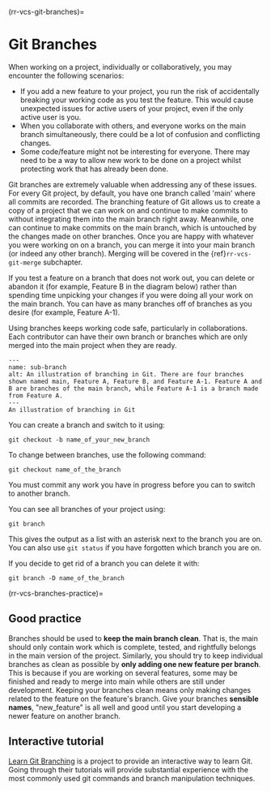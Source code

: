 (rr-vcs-git-branches)=
# Git Branches

When working on a project, individually or collaboratively, you may encounter the following scenarios:

- If you add a new feature to your project, you run the risk of accidentally breaking your working code as you test the feature. This would cause unexpected issues for active users of your project, even if the only active user is you.
- When you collaborate with others, and everyone works on the main branch simultaneously, there could be a lot of confusion and conflicting changes.
- Some code/feature might not be interesting for everyone. There may need to be a way to allow new work to be done on a project whilst protecting work that has already been done.

Git branches are extremely valuable when addressing any of these issues. For every Git project, by default, you have one branch called 'main' where all commits are recorded. The branching feature of Git allows us to create a copy of a project that we can work on and continue to make commits to without integrating them into the main branch right away. Meanwhile, one can continue to make commits on the main branch, which is untouched by the changes made on other branches. Once you are happy with whatever you were working on on a branch, you can merge it into your main branch (or indeed any other branch). Merging will be covered in the {ref}`rr-vcs-git-merge` subchapter.

If you test a feature on a branch that does not work out, you can delete or abandon it (for example, Feature B in the diagram below) rather than spending time unpicking your changes if you were doing all your work on the main branch. You can have as many branches off of branches as you desire (for example, Feature A-1).

Using branches keeps working code safe, particularly in collaborations. Each contributor can have their own branch or branches which are only merged into the main project when they are ready.

```{figure} ../../figures/sub-branch.*
---
name: sub-branch
alt: An illustration of branching in Git. There are four branches shown named main, Feature A, Feature B, and Feature A-1. Feature A and B are branches of the main branch, while Feature A-1 is a branch made from Feature A.
---
An illustration of branching in Git
```

You can create a branch and switch to it using:
```
git checkout -b name_of_your_new_branch
```

To change between branches, use the following command:
```
git checkout name_of_the_branch
```

You must commit any work you have in progress before you can to switch to another branch.

You can see all branches of your project using:

```
git branch
```
This gives the output as a list with an asterisk next to the branch you are on. You can also use `git status` if you have forgotten which branch you are on.

If you decide to get rid of a branch you can delete it with:

```
git branch -D name_of_the_branch
```
(rr-vcs-branches-practice)=
## Good practice

Branches should be used to **keep the main branch clean**. That is, the main should only contain work which is complete, tested, and rightfully belongs in the main version of the project. Similarly, you should try to keep individual branches as clean as possible by **only adding one new feature per branch**. This is because if you are working on several features, some may be finished and ready to merge into main while others are still under development. Keeping your branches clean means only making changes related to the feature on the feature's branch. Give your branches **sensible names**, "new_feature" is all well and good until you start developing a newer feature on another branch.

## Interactive tutorial

[Learn Git Branching](https://learngitbranching.js.org/) is a project to provide an interactive way to learn Git. Going through their tutorials will provide substantial experience with the most commonly used git commands and branch manipulation techniques.
